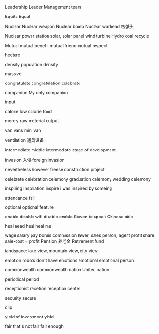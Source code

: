 Leadership
Leader
Management team

Equity
Equal

Nuclear
Nuclear weapon
Nuclear bomb
Nuclear warhead 核弹头

Nuclear power station
solar, solar panel
wind turbine 
Hydro
coal
recycle

Mutual 
mutual benefit
mutual friend
mutual respect

hectare 

density
population density

massive

congratulate
congratulation
celebrate

companion
My only companion

input

calorie
low calorie food

merely
raw meterial 
output

van
vans
mini van

ventilation 通风设备

intermediate
middle
intermediate stage of development

invasion 入侵
foreign invasion

nevertheless
however
freese
construction
project

celebrete
celebration
celemony
graduation celemony
wedding celemony

inspiring
inspriation
inspire 
i was inspired by someing

attendance
fail

optional
optional feature

enable
disable wifi
disable
enable Steven to speak Chinese
able

heal
nead heal
heal me

wage
salary
pay
bonus
commission
lawer, sales person, agent
profit share
sale-cost = profit
Pension 养老金
Retirement fund

landspace: lake view, mountain view, city view

emotion
robots don't have emotions
emotional
emotional person

commonwealth
commonwealth nation
United nation

periodical 
period

receptionist
recetion
reception center

security
secure

clip

yield of investment
yield

fair
that's not fair
fair enough
